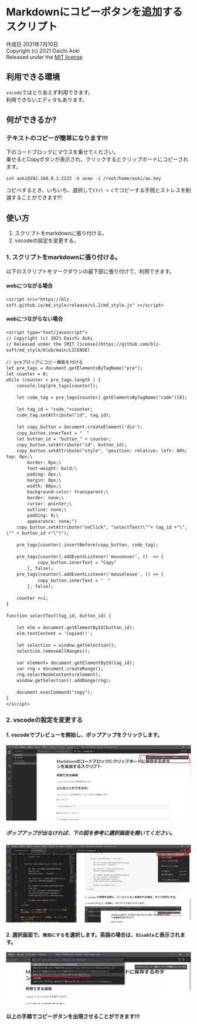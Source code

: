 # Markdownにコピーボタンを追加するスクリプト

作成日 2021年7月10日  
Copyright (c) 2021 Daichi Aoki  
Released under the [MIT license](https://github.com/blz-soft/md_style/blob/main/LICENSE)

## 利用できる環境
`vscode`ではとりあえず利用できます。  
利用できないエディタもあります。

## 何ができるか?

### テキストのコピーが簡単になります!!!

下のコードブロックにマウスを乗せてください。  
乗せるとCopyボタンが表示され、クリックするとクリップボードにコピーされます。
```
ssh aoki@192.168.0.1:2222 -k aoao -i /root/home/aoki/ao.key
```

コピペするとき、いちいち、選択して`Ctrl + C`でコピーする手間とストレスを削減することができます!!!  


## 使い方
1. スクリプトをmarkdownに張り付ける。
2. vscodeの設定を変更する。

### 1. スクリプトをmarkdownに張り付ける。

以下のスクリプトをマークダウンの最下部に張り付けて、利用できます。  

#### webにつながる場合  
```
<script src="https://blz-soft.github.io/md_style/release/v1.2/md_style.js" ></script>
```

#### webにつながらない場合  
```
<script type="text/javascript">
// Copyright (c) 2021 Daichi Aoki  
// Released under the [MIT license](https://github.com/blz-soft/md_style/blob/main/LICENSE)

// preブロッグにコピー機能を付ける
let pre_tags = document.getElementsByTagName("pre");
let counter = 0;
while (counter < pre_tags.length ) {
    console.log(pre_tags[counter]);
    
    let code_tag = pre_tags[counter].getElementsByTagName("code")[0];

    let tag_id = "code_"+counter;
    code_tag.setAttribute("id", tag_id);

    let copy_button = document.createElement('div');
    copy_button.innerText = "　"
    let button_id = "button_" + counter;
    copy_button.setAttribute("id", button_id);
    copy_button.setAttribute("style", "position: relative; left: 80%; top: 0px;\
        border: 0px;\
        font-weight: bold;\
        pading: 0px;\
        margin: 0px;\
        width: 80px;\
        background-color: transparent;\
        border: none;\
        cursor: pointer;\
        outline: none;\
        padding: 0;\
        appearance: none;")
    copy_button.setAttribute("onClick", "selectText(\""+ tag_id +"\", \"" + button_id +"\")");

    pre_tags[counter].insertBefore(copy_button, code_tag);

    pre_tags[counter].addEventListener('mouseover', ()  => {
            copy_button.innerText = "Copy"
        }, false);
    pre_tags[counter].addEventListener('mouseleave', () => {
            copy_button.innerText = "　"
        }, false);

    counter +=1;
}
    
function selectText(tag_id, button_id) {

    let elm = document.getElementById(button_id);
    elm.textContent = 'Copied!!';

    let selection = window.getSelection();
    selection.removeAllRanges();

    var element= document.getElementById(tag_id);
    var rng = document.createRange();
    rng.selectNodeContents(element);
    window.getSelection().addRange(rng);

    document.execCommand("copy");
}
</script>
```
### 2. vscodeの設定を変更する

#### 1. vscodeでプレビューを開始し、ポップアップをクリックします。  
![](README_img/2021-07-10-13-09-08.png)
##### ポップアップが出なければ、下の図を参考に選択画面を開いてください。
![](README_img/2021-07-10-23-34-36.png)

#### 2. 選択画面で、`無効にする`を選択します。英語の場合は、`Disable`と表示されます。
![](https://raw.githubusercontent.com/blz-soft/md_style/v1.0/README_img/2021-07-10-13-08-42.png)

#### 以上の手順でコピーボタンを出現させることができます!!!


<!-- スタイルのjs -->
<script src="https://blz-soft.github.io/md_style/release/v1.2/md_style.js"></script>
